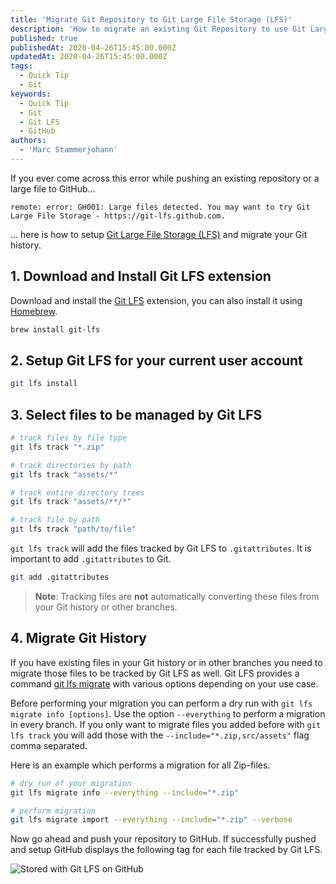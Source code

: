 ```yaml
---
title: 'Migrate Git Repository to Git Large File Storage (LFS)'
description: 'How to migrate an existing Git Repository to use Git Large File Storage (LFS).'
published: true
publishedAt: 2020-04-26T15:45:00.000Z
updatedAt: 2020-04-26T15:45:00.000Z
tags:
  - Quick Tip
  - Git
keywords:
  - Quick Tip
  - Git
  - Git LFS
  - GitHub
authors:
  - 'Marc Stammerjohann'
---
```


If you ever come across this error while pushing an existing repository or a large file to GitHub...

`remote: error: GH001: Large files detected. You may want to try Git Large File Storage - https://git-lfs.github.com.`

... here is how to setup [Git Large File Storage (LFS)](https://git-lfs.github.com/) and migrate your Git history.

## 1. Download and Install Git LFS extension

Download and install the [Git LFS](https://git-lfs.github.com/) extension, you can also install it using [Homebrew](https://brew.sh/).

```bash
brew install git-lfs
```

## 2. Setup Git LFS for your current user account

```bash
git lfs install
```

## 3. Select files to be managed by Git LFS

```bash
# track files by file type
git lfs track "*.zip"

# track directories by path
git lfs track "assets/*"

# track entire directory trees
git lfs track "assets/**/*"

# track file by path
git lfs track "path/to/file"
```

`git lfs track` will add the files tracked by Git LFS to `.gitattributes`. It is important to add `.gitattributes` to Git.

```bash
git add .gitattributes
```

> **Note**: Tracking files are **not** automatically converting these files from your Git history or other branches.

## 4. Migrate Git History

If you have existing files in your Git history or in other branches you need to migrate those files to be tracked by Git LFS as well. Git LFS provides a command [git lfs migrate](https://github.com/git-lfs/git-lfs/blob/master/docs/man/git-lfs-migrate.1.ronn?utm_source=gitlfs_site&utm_medium=doc_man_migrate_link&utm_campaign=gitlfs) with various options depending on your use case.

Before performing your migration you can perform a dry run with `git lfs migrate info [options]`. Use the option `--everything` to perform a migration in every branch. If you only want to migrate files you added before with `git lfs track` you will add those with the `--include="*.zip,src/assets"` flag comma separated.

Here is an example which performs a migration for all Zip-files.

```bash
# dry run of your migration
git lfs migrate info --everything --include="*.zip"

# perform migration
git lfs migrate import --everything --include="*.zip" --verbose
```

Now go ahead and push your repository to GitHub. If successfully pushed and setup GitHub displays the following tag for each file tracked by Git LFS.

![Stored with Git LFS on GitHub](assets/img/blog/migrate-git-repo-to-git-lfs/optimized/stored-with-git-lfs.png)

